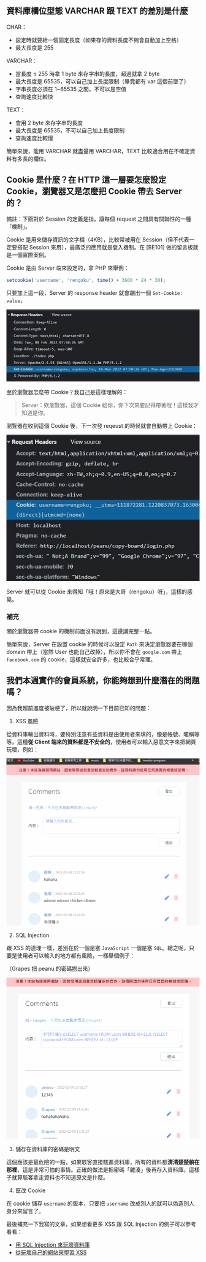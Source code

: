 ## 資料庫欄位型態 VARCHAR 跟 TEXT 的差別是什麼

CHAR：

- 設定時就要給一個固定長度（如果存的資料長度不夠會自動加上空格）
- 最大長度是 255

VARCHAR：

- 當長度 ≤ 255 時拿 1 byte 來存字串的長度，超過就拿 2 byte
- 最大長度是 65535，可以自己加上長度限制（畢竟都有 var 這個前墜了）
- 字串長度必須在 1~65535 之間，不可以是空值
- 查詢速度比較快

TEXT：

- 會用 2 byte 來存字串的長度
- 最大長度是 65535，不可以自己加上長度限制
- 查詢速度比較慢


簡單來說，能用 VARCHAR 就盡量用 VARCHAR，TEXT 比較適合用在不確定資料有多長的欄位。




## Cookie 是什麼？在 HTTP 這一層要怎麼設定 Cookie，瀏覽器又是怎麼把 Cookie 帶去 Server 的？

備註：下面對於 Session 的定義是指，讓每個 request 之間具有關聯性的一種「機制」。

Cookie 是用來儲存資訊的文字檔（4KB），比較常被用在 Session（但不代表一定要搭配 Session 來用），最廣泛的應用就是登入機制。在 \[BE101\] 做的留言板就是一個實際案例。

Cookie 是由 Server 端來設定的，拿 PHP 來舉例：

```php
setcookie('username', 'rengoku', time() + 3600 * 24 * 30);
```

只要加上這一段，Server 的 response header 就會蹦出一個 `Set-Cookie: value`，


![set-cookie](set-cookie.jpg)

至於瀏覽器怎麼帶 Cookie？我自己是這樣理解的：

> Server：欸瀏覽器，這個 Cookie 給你，你下次來要記得帶著哦！這樣我才知道是你。

瀏覽器在收到這個 Cookie 後，下一次發 reqeust 的時候就會自動帶上 Cookie：


![cookie](cookie.jpg)

Server 就可以從 Cookie 來得知「哦！原來是大哥（rengoku）呀」，這樣的感覺。

### 補充

關於瀏覽器帶 cookie 的機制前面沒有說到，這邊講完整一點。

簡單來說，Server 在設置 cookie 的時候可以設定 `Path` 來決定瀏覽器要在哪個 domain 帶上（當然 User 也能自己改掉），所以你不會在 `google.com` 帶上 `facebook.com` 的 cookie，這樣就安全許多，也比較合乎常理。


## 我們本週實作的會員系統，你能夠想到什麼潛在的問題嗎？


因為我超前進度被破梗了，所以就說明一下目前已知的問題：

1. XSS 風險

從資料庫輸出資料時，要特別注意有些資料是由使用者來填的，像是帳號、暱稱等等。這種**從 Client 端來的資料都是不安全的**，使用者可以輸入惡意文字來把網頁玩壞，例如：

![xss](xss.gif)

2. SQL Injection 

跟 XSS 的道理一樣，差別在於一個是塞 `JavaScript` 一個是塞 `SQL`。總之呢，只要是使用者可以輸入的地方都有風險，一樣舉個例子：

（Grapes 把 peanu 的密碼撈出來）

![sql-injection](sql-injection.gif)

3. 儲存在資料庫的密碼是明文

這個應該是最危險的一點，如果駭客直接駭進資料庫，所有的資料都**清清楚楚躺在那裡**，這是非常可怕的事情。正確的做法是把密碼「雜湊」後再存入資料庫。這樣子就算駭客拿走資料也不知道原文是什麼。

4. 竄改 Cookie

在 cookie 儲存 `username` 的版本，只要把 `username` 改成別人的就可以偽造別人身分來留言了。


最後補充一下我寫的文章，如果想看更多 XSS 跟 SQL Injection 的例子可以參考看看：

- [用 SQL Injection 來玩壞資料庫](https://jubeatt.github.io/2022/02/09/what-is-sql-injection/)
- [從玩壞自己的網站來學習 XSS](https://jubeatt.github.io/2022/02/09/what-is-xss/)